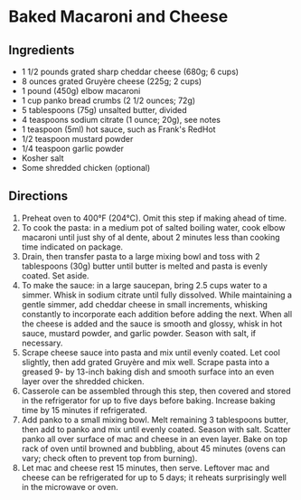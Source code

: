 # Baked Macaroni and Cheese

## Ingredients

* 1 1/2 pounds grated sharp cheddar cheese (680g; 6 cups)
* 8 ounces grated Gruyère cheese (225g; 2 cups)
* 1 pound (450g) elbow macaroni
* 1 cup panko bread crumbs (2 1/2 ounces; 72g)
* 5 tablespoons (75g) unsalted butter, divided
* 4 teaspoons sodium citrate (1 ounce; 20g), see notes
* 1 teaspoon (5ml) hot sauce, such as Frank's RedHot
* 1/2 teaspoon mustard powder
* 1/4 teaspoon garlic powder
* Kosher salt
* Some shredded chicken (optional)

## Directions

1. Preheat oven to 400°F (204°C). Omit this step if making ahead of time.
1. To cook the pasta: in a medium pot of salted boiling water, cook elbow macaroni until just shy of al dente, about 2 minutes less than cooking time indicated on package. 
1. Drain, then transfer pasta to a large mixing bowl and toss with 2 tablespoons (30g) butter until butter is melted and pasta is evenly coated. Set aside.
1. To make the sauce: in a large saucepan, bring 2.5 cups water to a simmer. Whisk in sodium citrate until fully dissolved. While maintaining a gentle simmer, add cheddar cheese in small increments, whisking constantly to incorporate each addition before adding the next. When all the cheese is added and the sauce is smooth and glossy, whisk in hot sauce, mustard powder, and garlic powder. Season with salt, if necessary.
1. Scrape cheese sauce into pasta and mix until evenly coated. Let cool slightly, then add grated Gruyère and mix well. Scrape pasta into a greased 9- by 13-inch baking dish and smooth surface into an even layer over the shredded chicken.
1. Casserole can be assembled through this step, then covered and stored in the refrigerator for up to five days before baking. Increase baking time by 15 minutes if refrigerated.
1. Add panko to a small mixing bowl. Melt remaining 3 tablespoons butter, then add to panko and mix until evenly coated. Season with salt. Scatter panko all over surface of mac and cheese in an even layer. Bake on top rack of oven until browned and bubbling, about 45 minutes (ovens can vary; check often to prevent top from burning).
1. Let mac and cheese rest 15 minutes, then serve. Leftover mac and cheese can be refrigerated for up to 5 days; it reheats surprisingly well in the microwave or oven.


